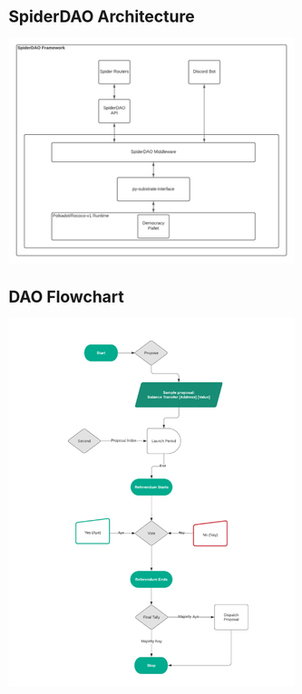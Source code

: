 
# SpiderDAO Architecture

![spiderdao-arch](spiderdao-arch.png)


# DAO Flowchart

![DAO_flowchart](DAO_flowchart.png)

